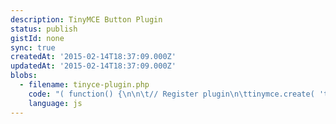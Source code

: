 ```yaml
---
description: TinyMCE Button Plugin
status: publish
gistId: none
sync: true
createdAt: '2015-02-14T18:37:09.000Z'
updatedAt: '2015-02-14T18:37:09.000Z'
blobs:
  - filename: tinyce-plugin.php
    code: "( function() {\n\n\t// Register plugin\n\ttinymce.create( 'tinymce.plugins.plugin_slug', {\n\n\t\tinit: function( editor, url )  {\n\n\t\t\t// Add the Insert Gistpen button\n\t\t\teditor.addButton( 'plugin_slug', {\n\t\t\t\t//text: 'Insert Shortcode',\n\t\t\t\ticon: 'icons dashicons-icon',\n\t\t\t\ttooltip: 'Insert Shortcode',\n\t\t\t\tcmd: 'plugin_command'\n\t\t\t});\n\n\t\t\t// Called when we click the Insert Gistpen button\n\t\t\teditor.addCommand( 'plugin_command', function() {\n\t\t\t\t// Calls the pop-up modal\n\t\t\t\teditor.windowManager.open({\n\t\t\t\t\t// Modal settings\n\t\t\t\t\ttitle: 'Insert Shortcode',\n\t\t\t\t\twidth: jQuery( window ).width() * 0.7,\n\t\t\t\t\t// minus head and foot of dialog box\n\t\t\t\t\theight: (jQuery( window ).height() - 36 - 50) * 0.7,\n\t\t\t\t\tinline: 1,\n\t\t\t\t\tid: 'plugin-slug-insert-dialog',\n\t\t\t\t\tbuttons: [{\n\t\t\t\t\t\ttext: 'Insert',\n\t\t\t\t\t\tid: 'plugin-slug-button-insert',\n\t\t\t\t\t\tclass: 'insert',\n\t\t\t\t\t\tonclick: function( e ) {\n\t\t\t\t\t\t\tinsertShortcode();\n\t\t\t\t\t\t},\n\t\t\t\t\t},\n\t\t\t\t\t{\n\t\t\t\t\t\ttext: 'Cancel',\n\t\t\t\t\t\tid: 'plugin-slug-button-cancel',\n\t\t\t\t\t\tonclick: 'close'\n\t\t\t\t\t}],\n\t\t\t\t});\n\n\t\t\t\tappendInsertDialog();\n\n\t\t\t});\n\n\t\t}\n\n\t});\n\n\ttinymce.PluginManager.add( 'plugin_slug', tinymce.plugins.plugin_slug );\n\n\tfunction appendInsertDialog () {\n\t\tvar dialogBody = jQuery( '#plugin-slug-insert-dialog-body' ).append( '[Loading element like span.spinner]' );\n\n\t\t// Get the form template from WordPress\n\t\tjQuery.post( ajaxurl, {\n\t\t\taction: 'plugin_slug_insert_dialog'\n\t\t}, function( response ) {\n\t\t\ttemplate = response;\n\n\t\t\tdialogBody.children( '.loading' ).remove();\n\t\t\tdialogBody.append( template );\n\t\t\tjQuery( '.spinner' ).hide();\n\t\t});\n\t}\n})();"
    language: js
---
```


